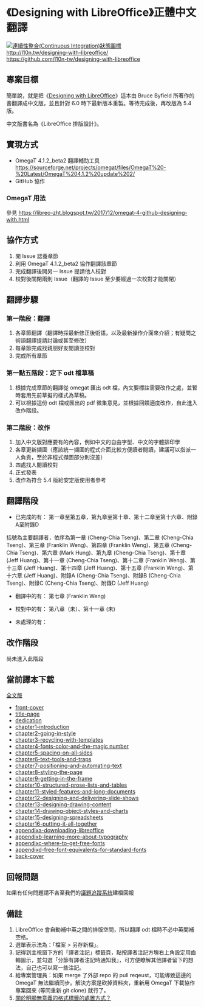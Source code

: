 # 《Designing with LibreOffice》正體中文翻譯
[![連續性整合(Continuous Integration)狀態圖標](https://travis-ci.org/l10n-tw/designing-with-libreoffice.svg?branch=master)](https://travis-ci.org/l10n-tw/designing-with-libreoffice)  
<http://l10n.tw/designing-with-libreoffice/>  
<https://github.com/l10n-tw/designing-with-libreoffice>

## 專案目標
簡單說，就是把《[Designing with LibreOffice](http://designingwithlibreoffice.com/)》這本由 Bruce Byfield 所著作的書翻譯成中文版，並且針對 6.0 時下最新版本重製。等待完成後，再改版為 5.4 版。

中文版書名為《LibreOffice 排版設計》。

## 實現方式
* OmegaT 4.1.2_beta2 翻譯輔助工具 https://sourceforge.net/projects/omegat/files/OmegaT%20-%20Latest/OmegaT%204.1.2%20update%202/
* GitHub 協作

### OmegaT 用法
參見 <https://libreo-zht.blogspot.tw/2017/12/omegat-4-github-designing-with.html>

## 協作方式
1. 開 Issue 認養章節
2. 利用 OmegaT 4.1.2_beta2 協作翻譯該章節
3. 完成翻譯後開另一 Issue 提請他人校對
4. 校對後關閉兩則 Issue（翻譯的 Issue 至少要經過一次校對才能關閉）

## 翻譯步驟
### 第一階段：翻譯
1. 各章節翻譯（翻譯時採最新修正後術語，以及最新操作介面來介紹；有疑問之術語翻譯提請討論或甚至修改）
2. 每章節完成找親朋好友閱讀並校對
3. 完成所有章節

### 第一點五階段：定下 odt 檔草稿
1. 根據完成章節的翻譯從 omegat 匯出 odt 檔，內文要標註需要改作之處，並暫時套用先前草擬的樣式為草稿。
2. 可以根據這份 odt 檔或匯出的 pdf 徵集意見，並根據回饋適度改作，自此進入改作階段。

### 第二階段：改作
1. 加入中文版對應要有的內容，例如中文的自由字型、中文的字體排印學
2. 各章更新擷圖（應該統一擷圖的程式介面比較方便讀者閱讀，建議可以指派一人負責，至於非程式擷圖部分則沒差）
3. 四處找人閱讀校對
4. 正式發表
5. 改作為符合 5.4 版給安定版使用者參考

## 翻譯階段
* 已完成的有：
第一章至第五章，第九章至第十章、第十二章至第十六章、附錄A至附錄D

括號為主要翻譯者，依序為第一章 (Cheng-Chia Tseng)、第二章 (Cheng-Chia Tseng)、第三章 (Franklin Weng)、第四章 (Franklin Weng)、第五章 (Cheng-Chia Tseng)、第六章 (Mark Hung)、第九章 (Cheng-Chia Tseng)、第十章 (Jeff Huang)、第十一章 (Cheng-Chia Tseng)、第十二章 (Franklin Weng)、第十三章 (Jeff Huang)、第十四章 (Jeff Huang)、第十五章 (Franklin Weng)、第十六章 (Jeff Huang)、附錄A (Cheng-Chia Tseng)、附錄B (Cheng-Chia Tseng)、附錄C (Cheng-Chia Tseng)、附錄D (Jeff Huang)

* 翻譯中的有：
第七章 (Franklin Weng)

* 校對中的有：
第八章（未）、第十一章 (未)

* 未處理的有：

## 改作階段
尚未進入此階段

## 當前譯本下載
[全文版](http://l10n.tw/designing-with-libreoffice/designing-with-libreoffice.pdf)

* [front-cover](http://l10n.tw/designing-with-libreoffice/front-cover.pdf)
* [title-page](http://l10n.tw/designing-with-libreoffice/title-page.pdf)
* [dedication](http://l10n.tw/designing-with-libreoffice/dedication.pdf)
* [chapter1-introduction](http://l10n.tw/designing-with-libreoffice/chapter1-introduction.pdf)
* [chapter2-going-in-style](http://l10n.tw/designing-with-libreoffice/chapter2-going-in-style.pdf)
* [chapter3-recycling-with-templates](http://l10n.tw/designing-with-libreoffice/chapter3-recycling-with-templates.pdf)
* [chapter4-fonts-color-and-the-magic number](http://l10n.tw/designing-with-libreoffice/chapter4-fonts-color-and-the-magic%20number.pdf)
* [chapter5-spacing-on-all-sides](http://l10n.tw/designing-with-libreoffice/chapter5-spacing-on-all-sides.pdf)
* [chapter6-text-tools-and-traps](http://l10n.tw/designing-with-libreoffice/chapter6-text-tools-and-traps.pdf)
* [chapter7-positioning-and-automating-text](http://l10n.tw/designing-with-libreoffice/chapter7-positioning-and-automating-text.pdf)
* [chapter8-styling-the-page](http://l10n.tw/designing-with-libreoffice/chapter8-styling-the-page.pdf)
* [chapter9-getting-in-the-frame](http://l10n.tw/designing-with-libreoffice/chapter9-getting-in-the-frame.pdf)
* [chapter10-structured-prose-lists-and-tables](http://l10n.tw/designing-with-libreoffice/chapter10-structured-prose-lists-and-tables.pdf)
* [chapter11-styled-features-and-long-documents](http://l10n.tw/designing-with-libreoffice/chapter11-styled-features-and-long-documents.pdf)
* [chapter12-designing-and-delivering-slide-shows](http://l10n.tw/designing-with-libreoffice/chapter12-designing-and-delivering-slide-shows.pdf)
* [chapter13-designing-drawing-content](http://l10n.tw/designing-with-libreoffice/chapter13-designing-drawing-content.pdf)
* [chapter14-drawing-object-styles-and-charts](http://l10n.tw/designing-with-libreoffice/chapter14-drawing-object-styles-and-charts.pdf)
* [chapter15-designing-spreadsheets](http://l10n.tw/designing-with-libreoffice/chapter15-designing-spreadsheets.pdf)
* [chapter16-putting-it-all-together](http://l10n.tw/designing-with-libreoffice/chapter16-putting-it-all-together.pdf)
* [appendixa-downloading-libreoffice](http://l10n.tw/designing-with-libreoffice/appendixa-downloading-libreoffice.pdf)
* [appendixb-learning-more-about-typography](http://l10n.tw/designing-with-libreoffice/appendixb-learning-more-about-typography.pdf)
* [appendixc-where-to-get-free-fonts](http://l10n.tw/designing-with-libreoffice/appendixc-where-to-get-free-fonts.pdf)
* [appendixd-free-font-equivalents-for-standard-fonts](http://l10n.tw/designing-with-libreoffice/appendixd-free-font-equivalents-for-standard-fonts.pdf)
* [back-cover](http://l10n.tw/designing-with-libreoffice/back-cover.pdf)

## 回報問題
如果有任何問題請不吝至我們的[議題追蹤系統](https://github.com/l10n-tw/designing-with-libreoffice/issues)建檔回報

## 備註
1. LibreOffice 會自動補中英之間的排版空間，所以翻譯 odt 檔時不必中英間補空格。
2. 選單表示法為：「檔案 > 另存新檔」。
3. 記得到主視窗下方的「譯者注記」標籤頁，點按譯者注記方塊右上角設定用齒輪圖示，並勾選「分節有譯者注記時通知我」，可方便瞭解其他譯者留下的想法，自己也可以寫一些注記。
4. 給專案管理員：如果 merge 了外部 repo 的 pull reqeust，可能導致這邊的 OmegaT 無法繼續同步。解決方案是砍掉資料夾，重新用 OmegaT 下載協作專案回來 (等同重新 git clone) 就行了。
5. [關於明顯無意義的格式標籤的處置方式？](https://github.com/l10n-tw/designing-with-libreoffice/issues/18)

